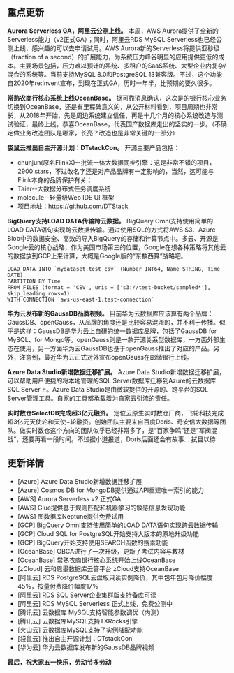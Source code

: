 ## 重点更新

**Aurora Serverless GA，阿里云公测上线。** 本周，AWS Aurora提供了全新的Serverless能力（v2正式GA）；同时，阿里云RDS MySQL Serverless也已经公测上线，感兴趣的可以去申请试用。AWS Aurora新的Serverless将提供亚秒级（fraction of a second）的扩展能力，为系统压力峰谷明显的应用提供更低的成本。主要场景包括，压力难以预计的系统、多租户的SaaS系统、大型企业内复杂/混合的系统等。当前支持MySQL 8.0和PostgreSQL 13兼容版。不过，这个功能自2020年re:Invent宣布，到现在正式GA，历时一年半，比预期的要久很多。


**常熟农商行核心系统上线OceanBase。** 据可靠消息确认，这次是的银行核心业务切换到OceanBase，还是有里程碑意义的，从公开材料看到，项目周期也非常长，从2018年开始，先是周边系统建立信任，再是十几个月的核心系统改造与测试验证，最终上线，恭喜OceanBase，代表国产数据库走出的坚实的一步。（不确定做业务改造团队是哪家，长亮？改造也是非常关键的一部分）

**袋鼠云推出自主开源计划：DTstackCon。** 开源主要产品包括：

* chunjun(原名FlinkX)--批流一体大数据同步引擎：这是非常不错的项目，2900 stars，不过改名字还是对产品品牌有一定影响的，当然，这可能与Flink本身的品牌保护有关；
* Taier--大数据分布式任务调度系统
* molecule--轻量级Web IDE UI 框架
* 项目地址：https://github.com/DTStack


**BigQuery支持LOAD DATA传输跨云数据。** BigQuery Omni支持使用简单的LOAD DATA语句实现跨云数据传输。通过使用SQL的方式将AWS S3、Azure Blob中的数据安全、高效的导入BigQuery的存储和计算节点中。多云、开源是Google云的核心战略，作为美国市场第三的位置，Google在想各种策略将其他云的数据放到GCP上来计算，大概是Google版的“东数西算”战略吧。

```
LOAD DATA INTO `mydataset.test_csv` (Number INT64, Name STRING, Time DATE)
PARTITION BY Time
FROM FILES (format = 'CSV', uris = ['s3://test-bucket/sampled*'], skip_leading_rows=1)
WITH CONNECTION `aws-us-east-1.test-connection`
```

**华为云发布新的GaussDB品牌视频。** 目前华为云数据库应该算有两个品牌：GaussDB、openGauss，从品牌的角度还是比较容易混淆的，并不利于传播。似乎是这样：GaussDB是华为云上自研的统一数据库品牌，包括了GaussDB for MySQL、for Mongo等。openGauss则是一款开源关系型数据库，一方面外部生态在使用，另一方面华为云GaussDB也基于openGauss推出了对应的产品。另外，注意到，最近华为云正式对外宣布openGauss在邮储银行上线。

**Azure Data Studio新增数据迁移扩展。** Azure Data Studio新增数据迁移扩展，可以帮助用户便捷的将本地管理的SQL Server数据库迁移到Azure的云数据库SQL Server上。Azure Data Studio是由微软提供的开源的、跨平台的SQL Server管理工具。自家的工具都承载着为自家云引流的责任。

**实时数仓SelectDB完成超3亿元融资。** 定位云原生实时数仓厂商，飞轮科技完成超3亿元天使轮和天使+轮融资。创始团队主要来自百度Doris、奇安信大数据等团队。做实时数仓这个方向的团队似乎已经非常多了，是“百家争鸣”还是“军阀混战”，还要再看一段时间。不过据小道报道，Doris后面还会有故事... 拭目以待

## 更新详情

* [Azure] Azure Data Studio新增数据迁移扩展
* [Azure] Cosmos DB for MongoDB提供通过API重建唯一索引的能力
* [AWS]  Aurora Serverless v2 正式GA
* [AWS] Glue提供基于规则匹配和机器学习的敏感信息发现功能
* [AWS] 图数据库Neptune提供免费试用
* [GCP] BigQuery Omni支持使用简单的LOAD DATA语句实现跨云数据传输
* [GCP] Cloud SQL for PostgreSQL开始支持大版本的原地升级功能
* [GCP] BigQuery开始支持使用SEARCH函数的搜索功能
* [OceanBase] OBCA进行了一次升级，更新了考试内容与教材
* [OceanBase] 常熟农商银行核心系统开始上线OceanBase
* [zCloud] 云和恩墨数据库云管平台 zCloud支持OceanBase
* [阿里云] RDS PostgreSQL云盘版只读实例降价，其中包年包月降价幅度45%，按量付费降价幅度17%
* [阿里云] RDS SQL Server企业集群版支持备库可读
* [阿里云] RDS MySQL Serverless 正式上线，免费公测中
* [腾讯云] 云数据库 MySQL支持智能参数调优（内测）
* [腾讯云] 云数据库MySQL支持TXRocks引擎
* [火山云] 云数据库MySQL支持了实例降配功能
* [袋鼠云] 推出自主开源计划：DTstackCon
* [华为云] 华为云数据库发布新的GaussDB品牌视频

**最后，祝大家五一快乐，劳动节多劳动** 
